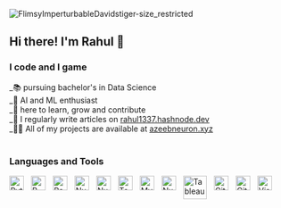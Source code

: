 ![FlimsyImperturbableDavidstiger-size_restricted](https://github.com/Rahul-1337/Rahul-1337/assets/137313478/5e740ac0-64af-49a5-a32f-1cf91548e519)

## Hi there! I'm Rahul 👋

### I code and I game
_📚 pursuing bachelor's in Data Science <br>
_🤖 AI and ML enthusiast <br>
_🌱 here to learn, grow and contribute <br>
_📝 I regularly write articles on [rahul1337.hashnode.dev](https://hashnode.com/@rahul1337) <br>
_👨‍💻 All of my projects are available at [azeebneuron.xyz](azeebneuron.xyz) <br>
<br>






### Languages and Tools

<img align="left" alt="Python" width="26px" src="https://cdn.jsdelivr.net/gh/devicons/devicon/icons/python/python-original.svg" style="padding-right:10px;" />
<img align="left" alt="R" width="26px" src="https://cdn.jsdelivr.net/gh/devicons/devicon/icons/r/r-original.svg" style="padding-right:10px;" />
<img align="left" alt="Pandas" width="26px" src="https://cdn.jsdelivr.net/gh/devicons/devicon/icons/pandas/pandas-original.svg" style="padding-right:10px;" />
<img align="left" alt="Numpy" width="26px" src="https://cdn.jsdelivr.net/gh/devicons/devicon/icons/numpy/numpy-original.svg" style="padding-right:10px;" />
<img align="left" alt="Numpy" width="26px" src="https://cdn.jsdelivr.net/gh/devicons/devicon/icons/kaggle/kaggle-original.svg" style="padding-right:10px;" />
<img align="left" alt="Tensorflow" width="26px" src="https://cdn.jsdelivr.net/gh/devicons/devicon/icons/tensorflow/tensorflow-original.svg" style="padding-right:10px;" />
<img align="left" alt="MySQL" width="26px" src="https://cdn.jsdelivr.net/gh/devicons/devicon/icons/mysql/mysql-original.svg" style="padding-right:10px;" />
<img align="left" alt="Numpy" width="26px" src="https://upload.wikimedia.org/wikipedia/commons/3/34/Microsoft_Office_Excel_%282019%E2%80%93present%29.svg" style="padding-right:10px;" />
<img align="left" alt="Tableau" width="42px" src="https://www.lib.washington.edu/dataservices/images/Tableau_Software_logo.png" style="padding-right:10px;" />
<img align="left" alt="Git" width="26px" src="https://cdn.jsdelivr.net/gh/devicons/devicon/icons/git/git-original.svg" style="padding-right:10px;" />
<img align="left" alt="GitHub" width="26px" src="https://user-images.githubusercontent.com/3369400/139447912-e0f43f33-6d9f-45f8-be46-2df5bbc91289.png" style="padding-right:10px;" />
<img align="left" alt="Visual Studio Code" width="26px" src="https://cdn.jsdelivr.net/gh/devicons/devicon/icons/vscode/vscode-original.svg" style="padding-right:10px;" />


<br />
<br />























